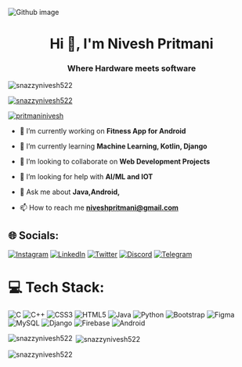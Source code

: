 ![Github image](https://user-images.githubusercontent.com/115729819/235287516-16356c67-1177-4bd3-8140-f16a5c9948bd.png)

<h1 align="center">Hi 👋, I'm Nivesh Pritmani</h1>
<h3 align="center">Where Hardware meets software</h3>

<p align="left"> <img src="https://komarev.com/ghpvc/?username=snazzynivesh522&label=Profile%20views&color=0e75b6&style=flat" alt="snazzynivesh522" /> </p>

<p align="left"> <a href="https://github.com/ryo-ma/github-profile-trophy"><img src="https://github-profile-trophy.vercel.app/?username=snazzynivesh522" alt="snazzynivesh522" /></a> </p>

<p align="left"> <a href="https://twitter.com/pritmaninivesh" target="blank"><img src="https://img.shields.io/twitter/follow/pritmaninivesh?logo=twitter&style=for-the-badge" alt="pritmaninivesh" /></a> </p>

- 🔭 I’m currently working on **Fitness App for Android**

- 🌱 I’m currently learning **Machine Learning, Kotlin, Django**

- 👯 I’m looking to collaborate on **Web Development Projects**

- 🤝 I’m looking for help with **AI/ML and IOT**

- 💬 Ask me about **Java,Android,**

- 📫 How to reach me **niveshpritmani@gmail.com**

## 🌐 Socials:
[![Instagram](https://img.shields.io/badge/Instagram-%23E4405F.svg?logo=Instagram&logoColor=white)](https://www.instagram.com/nivesh_pritmani/) 
[![LinkedIn](https://img.shields.io/badge/LinkedIn-%230077B5.svg?logo=linkedin&logoColor=white)](https://www.linkedin.com/in/nivesh-pritmani-990316227/) 
[![Twitter](https://img.shields.io/badge/Twitter-%231DA1F2.svg?logo=Twitter&logoColor=white)](https://twitter.com/PritmaniNivesh) 
[![Discord](https://img.shields.io/badge/Discord-%235865F2.svg?style=for-the-badge&logo=discord&logoColor=white)](https://discordapp.com/users/575008343941316649)
[![Telegram](https://img.shields.io/badge/Telegram-2CA5E0?style=for-the-badge&logo=telegram&logoColor=white)]((https://t.me/NIVESH522))

# 💻 Tech Stack:
![C](https://img.shields.io/badge/c-%2300599C.svg?style=flat&logo=c&logoColor=white) 
![C++](https://img.shields.io/badge/c++-%2300599C.svg?style=flat&logo=c%2B%2B&logoColor=white) ![CSS3](https://img.shields.io/badge/css3-%231572B6.svg?style=flat&logo=css3&logoColor=white) 
![HTML5](https://img.shields.io/badge/html5-%23E34F26.svg?style=flat&logo=html5&logoColor=white) 
![Java](https://img.shields.io/badge/java-%23ED8B00.svg?style=flat&logo=java&logoColor=white)
![Python](https://img.shields.io/badge/python-3670A0?style=flat&logo=python&logoColor=ffdd54) 
![Bootstrap](https://img.shields.io/badge/bootstrap-%23563D7C.svg?style=flat&logo=bootstrap&logoColor=white)
![Figma](https://img.shields.io/badge/figma-%23F24E1E.svg?style=flat&logo=figma&logoColor=white)
![MySQL](https://img.shields.io/badge/mysql-%2300f.svg?style=for-the-badge&logo=mysql&logoColor=white)
![Django](https://img.shields.io/badge/django-%23092E20.svg?style=for-the-badge&logo=django&logoColor=white)
![Firebase](https://img.shields.io/badge/firebase-%23039BE5.svg?style=for-the-badge&logo=firebase)
![Android](https://img.shields.io/badge/Android-3DDC84?style=for-the-badge&logo=android&logoColor=white)

<p><img align="left" src="https://github-readme-stats.vercel.app/api/top-langs?username=snazzynivesh522&show_icons=true&locale=en&layout=compact" alt="snazzynivesh522" /></p>

<p>&nbsp;<img align="center" src="https://github-readme-stats.vercel.app/api?username=snazzynivesh522&show_icons=true&locale=en" alt="snazzynivesh522" /></p>

<p><img align="center" src="https://github-readme-streak-stats.herokuapp.com/?user=snazzynivesh522&" alt="snazzynivesh522" /></p>
